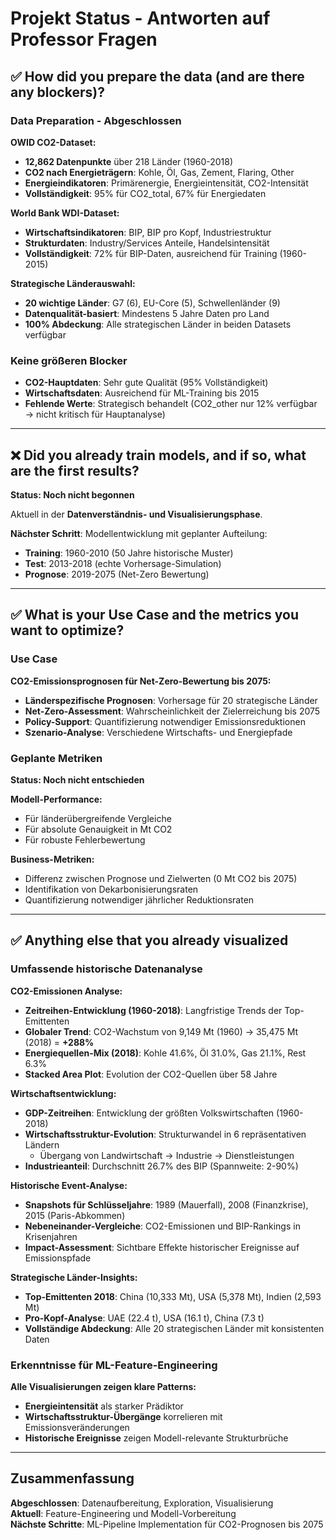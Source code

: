 # Projekt Status - Antworten auf Professor Fragen

## ✅ How did you prepare the data (and are there any blockers)?

### Data Preparation - Abgeschlossen

**OWID CO2-Dataset:**
- **12,862 Datenpunkte** über 218 Länder (1960-2018)
- **CO2 nach Energieträgern**: Kohle, Öl, Gas, Zement, Flaring, Other
- **Energieindikatoren**: Primärenergie, Energieintensität, CO2-Intensität
- **Vollständigkeit**: 95% für CO2_total, 67% für Energiedaten

**World Bank WDI-Dataset:**
- **Wirtschaftsindikatoren**: BIP, BIP pro Kopf, Industriestruktur
- **Strukturdaten**: Industry/Services Anteile, Handelsintensität
- **Vollständigkeit**: 72% für BIP-Daten, ausreichend für Training (1960-2015)

**Strategische Länderauswahl:**
- **20 wichtige Länder**: G7 (6), EU-Core (5), Schwellenländer (9)
- **Datenqualität-basiert**: Mindestens 5 Jahre Daten pro Land
- **100% Abdeckung**: Alle strategischen Länder in beiden Datasets verfügbar

### Keine größeren Blocker
- **CO2-Hauptdaten**: Sehr gute Qualität (95% Vollständigkeit)
- **Wirtschaftsdaten**: Ausreichend für ML-Training bis 2015
- **Fehlende Werte**: Strategisch behandelt (CO2_other nur 12% verfügbar → nicht kritisch für Hauptanalyse)

---

## ❌ Did you already train models, and if so, what are the first results?

**Status: Noch nicht begonnen**

Aktuell in der **Datenverständnis- und Visualisierungsphase**.

**Nächster Schritt**: Modellentwicklung mit geplanter Aufteilung:
- **Training**: 1960-2010 (50 Jahre historische Muster)
- **Test**: 2013-2018 (echte Vorhersage-Simulation)
- **Prognose**: 2019-2075 (Net-Zero Bewertung)

---

## ✅ What is your Use Case and the metrics you want to optimize?

### Use Case
**CO2-Emissionsprognosen für Net-Zero-Bewertung bis 2075:**

- **Länderspezifische Prognosen**: Vorhersage für 20 strategische Länder
- **Net-Zero-Assessment**: Wahrscheinlichkeit der Zielerreichung bis 2075
- **Policy-Support**: Quantifizierung notwendiger Emissionsreduktionen
- **Szenario-Analyse**: Verschiedene Wirtschafts- und Energiepfade

### Geplante Metriken
**Status: Noch nicht entschieden**

**Modell-Performance:**
- Für länderübergreifende Vergleiche
- Für absolute Genauigkeit in Mt CO2
- Für robuste Fehlerbewertung

**Business-Metriken:**
- Differenz zwischen Prognose und Zielwerten (0 Mt CO2 bis 2075)
- Identifikation von Dekarbonisierungsraten
- Quantifizierung notwendiger jährlicher Reduktionsraten

---

## ✅ Anything else that you already visualized

### Umfassende historische Datenanalyse

**CO2-Emissionen Analyse:**
- **Zeitreihen-Entwicklung (1960-2018)**: Langfristige Trends der Top-Emittenten
- **Globaler Trend**: CO2-Wachstum von 9,149 Mt (1960) → 35,475 Mt (2018) = **+288%**
- **Energiequellen-Mix (2018)**: Kohle 41.6%, Öl 31.0%, Gas 21.1%, Rest 6.3%
- **Stacked Area Plot**: Evolution der CO2-Quellen über 58 Jahre

**Wirtschaftsentwicklung:**
- **GDP-Zeitreihen**: Entwicklung der größten Volkswirtschaften (1960-2018)
- **Wirtschaftsstruktur-Evolution**: Strukturwandel in 6 repräsentativen Ländern
    - Übergang von Landwirtschaft → Industrie → Dienstleistungen
- **Industrieanteil**: Durchschnitt 26.7% des BIP (Spannweite: 2-90%)

**Historische Event-Analyse:**
- **Snapshots für Schlüsseljahre**: 1989 (Mauerfall), 2008 (Finanzkrise), 2015 (Paris-Abkommen)
- **Nebeneinander-Vergleiche**: CO2-Emissionen und BIP-Rankings in Krisenjahren
- **Impact-Assessment**: Sichtbare Effekte historischer Ereignisse auf Emissionspfade

**Strategische Länder-Insights:**
- **Top-Emittenten 2018**: China (10,333 Mt), USA (5,378 Mt), Indien (2,593 Mt)
- **Pro-Kopf-Analyse**: UAE (22.4 t), USA (16.1 t), China (7.3 t)
- **Vollständige Abdeckung**: Alle 20 strategischen Länder mit konsistenten Daten

### Erkenntnisse für ML-Feature-Engineering
**Alle Visualisierungen zeigen klare Patterns:**
- **Energieintensität** als starker Prädiktor
- **Wirtschaftsstruktur-Übergänge** korrelieren mit Emissionsveränderungen
- **Historische Ereignisse** zeigen Modell-relevante Strukturbrüche

---

## Zusammenfassung

**Abgeschlossen**: Datenaufbereitung, Exploration, Visualisierung  
**Aktuell**: Feature-Engineering und Modell-Vorbereitung  
**Nächste Schritte**: ML-Pipeline Implementation für CO2-Prognosen bis 2075